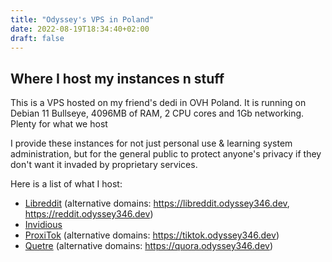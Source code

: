 ```yaml
---
title: "Odyssey's VPS in Poland"
date: 2022-08-19T18:34:40+02:00
draft: false
---
```


## Where I host my instances n stuff
This is a VPS hosted on my friend's dedi in OVH Poland.
It is running on Debian 11 Bullseye, 4096MB of RAM, 2 CPU cores and 1Gb networking. Plenty for what we host

I provide these instances for not just personal use & learning system administration, but for the general public to protect anyone's privacy if they don't want it invaded by proprietary services.

Here is a list of what I host:
- [Libreddit](https://lr.odyssey346.dev) (alternative domains: https://libreddit.odyssey346.dev, https://reddit.odyssey346.dev)
- [Invidious](https://inv.odyssey346.dev)
- [ProxiTok](https://proxitok.odyssey346.dev) (alternative domains: https://tiktok.odyssey346.dev)
- [Quetre](https://quetre.odyssey346.dev) (alternative domains: https://quora.odyssey346.dev)
